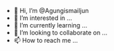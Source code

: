 - 👋 Hi, I’m @Agungismailjun
- 👀 I’m interested in ...
- 🌱 I’m currently learning ...
- 💞️ I’m looking to collaborate on ...
- 📫 How to reach me ...

<!---
Agungismailjun/Agungismailjun is a ✨ special ✨ repository because its `README.md` (this file) appears on your GitHub profile.
You can click the Preview link to take a look at your changes.
--->
